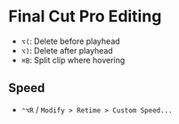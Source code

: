 # Final Cut Pro Editing

- `⌥(`: Delete before playhead
- `⌥)`: Delete after playhead
- `⌘B`: Split clip where hovering

## Speed

- `⌃⌥R` / `Modify > Retime > Custom Speed...`

